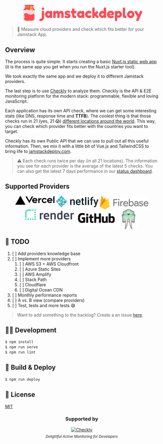 <p align="center">
  <img width="400px" src="./public/images/logo.svg" alt="Jamstack Deploy" />
</p>

> 🍯 Measure cloud providers and check which fits better for your Jamstack App.

## Overview
The process is quite simple. It starts creating a basic [Nuxt.js static web app](https://github.com/checkly/jamstack-deploy-demo-app) (it is the same app you get when you run the Nuxt.js starter tool).

We took exactly the same app and we deploy it to different Jamstack providers.

The last step is to use [Checkly](https://checklyhq.com) to analyze them. Checkly is the API & E2E monitoring platform for the modern stack: programmable, flexible and loving JavaScript.

Each application has its own API check, where we can get some interesting stats (like DNS, response time and **TTFB**). The coolest thing is that those checks run in 21 (yes, 21 😱) [different locations around the world](https://www.checklyhq.com/docs/monitoring/global-locations/). This way, you can check which provider fits better with the countries you want to target.

Checkly has its own Public API that we can use to pull out all this useful information. Then, we mix it with a little bit of Vue.js and TailwindCSS to bring life to [jamstackdeploy.com](https://jamstackdeploy.com).

> ⚠️ Each check runs twice per day (in all 21 locations). The information you see for each provider is the average of the latest 5 checks. You can also get the latest 7 days performance in our [status dashboard](https://status.jamstackdeploy.com/).


## Supported Providers
<p align="center">
  <img align=top width="130px" height="30px" src="./public/images/logos/vercel.svg" alt="Vercel" />
  <img align=top width="140px" height="38px" src="./public/images/logos/netlify.png" alt="Netlify" />
  <img align=top width="160px" height="45px" src="./public/images/logos/firebase.png" alt="Firebase" />
  <img align=top width="160px" height="34px" src="./public/images/logos/render.svg" alt="Render" />
  <img align=top width="140px" height="57px" src="./public/images/logos/github.png" alt="GitHub" />
  <img align=top width="64px" height="64px" src="./public/images/logos/surge.svg" alt="Surge" />
</p>

## 📝 TODO
1. [ ] Add providers knowledge base
2. [ ] Implement more providers
   1. [ ] AWS S3 + AWS Cloudfront
   2. [ ] Azure Static Sites
   3. [ ] AWS Amplify
   4. [ ] Stack Path
   5. [ ] Cloudflare
   6. [ ] Digital Ocean CDN
3. [ ] Monthly performance reports
4. [ ] A vs. B view (compare providers)
5. [ ] Test, tests and more tests 😅

> Want to add something to the backlog? Create a an issue [here](https://github.com/checkly/jamstack-deploy/issues).

## 🧑‍💻 Development
```bash
$ npm install
$ npm run serve
$ npm run lint
```

## 🚢 Build & Deploy

```bash
$ npm run deploy
```

## 📄 License

[MIT](https://github.com/checkly/jamstack-deploy/blob/master/LICENSE)

<h3 align="center">Supported by</h3>
<p align="center">
  <a href="https://checklyhq.com?utm_source=github&utm_medium=sponsor-logo-github&utm_campaign=headless-recorder" target="_blank">
  <img width="200px" src="chrome-store/checkly-logo.png?raw=true" alt="Checkly" />
  </a>
  <br />
  <i><sub>Delightful Active Monitoring for Developers</sub></i>
<p>

